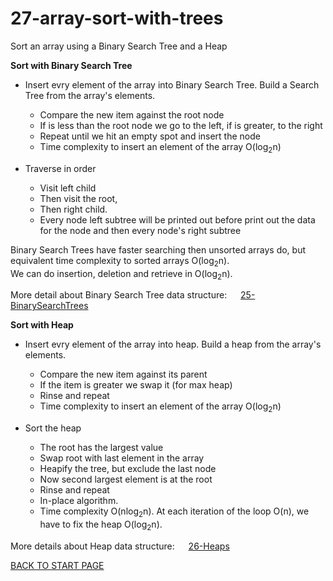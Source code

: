 # 27-array-sort-with-trees
Sort an array using a Binary Search Tree and a Heap

**Sort with Binary Search Tree**   

-  Insert evry element of the array into Binary Search Tree. Build a Search Tree from the array's elements.
    -  Compare the new item against the root node  
    -  If is less than the root node we go to the left, if is greater, to the right 
    -  Repeat until we hit an empty spot and insert the node
    -  Time complexity to insert an element of the array O(log<sub>2</sub>n)  
    
-  Traverse in order
    -  Visit left child
    -  Then visit  the root, 
    -  Then right child.
    -  Every node left subtree will be printed out before print out the data for the node and then every node's right subtree
    
   
Binary Search Trees have faster searching then unsorted arrays do, but equivalent time complexity to sorted arrays O(log<sub>2</sub>n).  
We can do insertion, deletion and retrieve in O(log<sub>2</sub>n).

More detail about Binary Search Tree data structure:   &emsp;   [25-BinarySearchTrees](https://github.com/FlorescuAndrei/25-BinarySearchTrees.git)

**Sort with Heap**  
-  Insert evry element of the array into heap. Build a heap from the array's elements.
    -  Compare the new item against its parent  
    -  If the item is greater we swap it (for max heap)
    -  Rinse and repeat  
    -  Time complexity to insert an element of the array O(log<sub>2</sub>n)  
    
-  Sort the heap
    -  The root has the largest value
    -  Swap root with last element in the array  
    -  Heapify the tree, but exclude the last node  
    -  Now second largest element is at the root
    -  Rinse and repeat  
    -  In-place algorithm.  
    -  Time complexity O(nlog<sub>2</sub>n). At each iteration of the loop O(n), we have to fix the heap O(log<sub>2</sub>n).   


More details about Heap data structure:  &emsp;   [26-Heaps](https://github.com/FlorescuAndrei/26-Heaps.git)  


[BACK TO START PAGE](https://github.com/FlorescuAndrei/Start.git)
